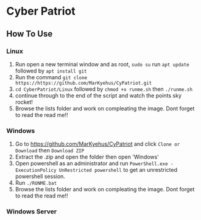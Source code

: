 # Cyber Patriot 

## How To Use

### Linux 
1. Run open a new terminal window and as root, `sudo su` run `apt update` followed by `apt install git`
2. Run the command `git clone https://https://github.com/MarKyehus/CyPatriot.git`
3. `cd CyberPatriot/Linux` followed by `chmod +x runme.sh` then `./runme.sh`
4. continue through to the end of the script and watch the points sky rocket!
5. Browse the lists folder and work on compleating the image. Dont forget to read the read me!!
### Windows
1. Go to https://github.com/MarKyehus/CyPatriot and click `Clone or Download` then `Download ZIP`
2. Extract the .zip and open the folder then open 'Windows'
3. Open powershell as an administrator and run `PowerShell.exe -ExecutionPolicy UnRestricted powershell` to get an unrestricted powershell session.
4. Run `./RUNME.bat`
5. Browse the lists folder and work on compleating the image. Dont forget to read the read me!!
### Windows Server
